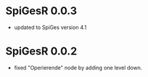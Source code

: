 # SpiGesR 0.0.3
- updated to SpiGes version 4.1

# SpiGesR 0.0.2
- fixed "Operierende" node by adding one level down.
